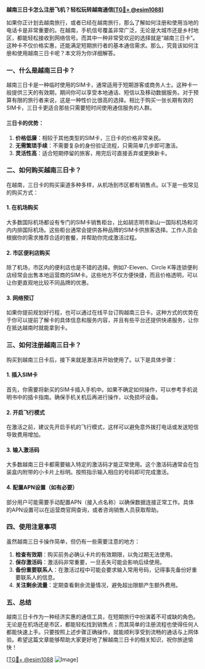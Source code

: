 **越南三日卡怎么注册飞机？轻松玩转越南通信[[TG💪+ @esim1088](https://t.me/s/esim1088)]**

如果你正计划去越南旅行，或者已经在越南旅行，那么了解如何注册和使用当地的电话卡是非常重要的。在越南，手机信号覆盖非常广泛，无论是大城市还是乡村地区，都能轻松接收到网络信号。而其中一种非常受欢迎的选择就是“越南三日卡”。这种卡不仅价格实惠，还能满足短期旅行者的基本通信需求。那么，究竟该如何注册和使用越南三日卡呢？本文将为你详细解答。

### 一、什么是越南三日卡？

越南三日卡是一种临时使用的SIM卡，通常适用于短期游客或商务人士。这种卡一般提供三天的有效期，期间你可以享受本地通话、短信以及移动数据服务。对于预算有限的旅行者来说，这是一种性价比很高的选择。相比于购买一张长期有效的SIM卡，三日卡更适合那些只需要短时间使用通信服务的人群。

#### 三日卡的优势：
1. **价格低廉**：相较于其他类型的SIM卡，三日卡的价格非常亲民。
2. **无需繁琐手续**：不需要复杂的身份验证流程，只需简单几步即可激活。
3. **灵活性高**：适合短期停留的旅客，用完后可直接丢弃或更换新卡。

### 二、如何购买越南三日卡？

在越南，三日卡的购买渠道多种多样，从机场到市区都有销售点。以下是一些常见的购买方式：

#### 1. 在机场购买
大多数国际机场都设有专门的SIM卡销售柜台，比如胡志明市新山一国际机场和河内内排国际机场。这些柜台通常会提供各种品牌的SIM卡供旅客选择。工作人员会根据你的需求推荐合适的套餐，并帮助你完成激活过程。

#### 2. 市区便利店购买
除了机场，市区内的便利店也是不错的选择。例如7-Eleven、Circle K等连锁便利店经常会出售本地运营商的SIM卡。这些地方不仅方便快捷，而且价格透明，可以让你更直观地比较不同品牌的优惠。

#### 3. 网络预订
如果你提前规划好行程，也可以通过在线平台订购越南三日卡。这种方式的优势在于你可以提前了解卡的具体信息和服务内容，并且有些平台还提供快递服务，让你在抵达越南时就能拿到卡。

### 三、如何注册越南三日卡？

购买到越南三日卡后，接下来就是激活并开始使用了。以下是具体步骤：

#### 1. 插入SIM卡
首先，你需要将新买的SIM卡插入手机中。如果不确定如何操作，可以参考手机说明书中的插卡指南。确保手机关机后再进行操作，以免损坏设备。

#### 2. 开启飞行模式
在激活之前，建议先开启手机的飞行模式，这样可以避免意外拨打电话或发送短信导致费用增加。

#### 3. 输入激活码
大多数越南三日卡都需要输入特定的激活码才能正常使用。这个激活码通常会在包装盒内附带的小卡片上标明。按照指示输入相应的号码即可完成激活。

#### 4. 配置APN设置（如有必要）
部分用户可能需要手动配置APN（接入点名称）以确保数据连接正常工作。具体的APN设置可以在运营商官网查询，或者咨询销售人员获取帮助。

### 四、使用注意事项

虽然越南三日卡操作简单，但仍有一些需要注意的地方：

1. **检查有效期**：购买前务必确认卡片的有效期限，以免过期无法使用。
2. **保存激活码**：激活码非常重要，一旦丢失可能会影响后续使用。
3. **备份重要联系人**：在激活过程中可能会要求输入常用号码，记得事先备份好重要联系人的信息。
4. **关注剩余流量**：定期查看剩余流量情况，避免超出限额产生额外费用。

### 五、总结

越南三日卡作为一种经济实惠的通信工具，在短期旅行中扮演着不可或缺的角色。无论是在机场还是市区，都能轻松找到销售点；而其简单的注册流程也使得任何人都能快速上手。只要按照上述步骤正确操作，就能顺利享受到流畅的通话与上网体验。希望这篇文章能够帮助大家更好地了解越南三日卡的相关知识，祝你旅途愉快！

[[TG💪+ @esim1088](https://t.me/s/esim1088) ![Image](https://i.postimg.cc/4NQfJmqS/Snipaste-2025-05-13-00-14-12.png)]
